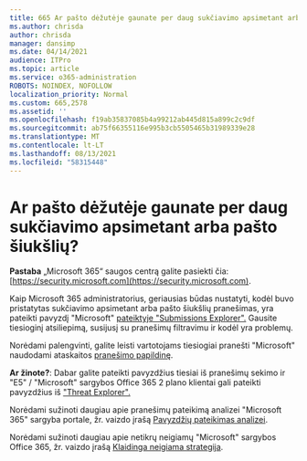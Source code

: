 ```yaml
---
title: 665 Ar pašto dėžutėje gaunate per daug sukčiavimo apsimetant arba pašto šiukšlių?
ms.author: chrisda
author: chrisda
manager: dansimp
ms.date: 04/14/2021
audience: ITPro
ms.topic: article
ms.service: o365-administration
ROBOTS: NOINDEX, NOFOLLOW
localization_priority: Normal
ms.custom: 665,2578
ms.assetid: ''
ms.openlocfilehash: f19ab35837085b4a99212ab445d815a899c2c9df
ms.sourcegitcommit: ab75f66355116e995b3cb5505465b31989339e28
ms.translationtype: MT
ms.contentlocale: lt-LT
ms.lasthandoff: 08/13/2021
ms.locfileid: "58315448"
---
```

# <a name="are-you-receiving-too-much-phish-or-spam-in-your-mailbox"></a>Ar pašto dėžutėje gaunate per daug sukčiavimo apsimetant arba pašto šiukšlių?

**Pastaba** „Microsoft 365“ saugos centrą galite pasiekti čia: [https://security.microsoft.com](https://security.microsoft.com).

Kaip Microsoft 365 administratorius, geriausias būdas nustatyti, kodėl buvo pristatytas sukčiavimo apsimetant arba pašto šiukšlių pranešimas, yra pateikti pavyzdį "Microsoft" [pateiktyje "Submissions Explorer".](https://security.microsoft.com/reportsubmission) Gausite tiesioginį atsiliepimą, susijusį su pranešimų filtravimu ir kodėl yra problemų.

Norėdami palengvinti, galite leisti vartotojams tiesiogiai pranešti "Microsoft" naudodami ataskaitos [pranešimo papildinę](https://appsource.microsoft.com/product/office/WA104381180?src=office&tab=Overview).

**Ar žinote?**: Dabar galite [](https://security.microsoft.com/messagetrace) pateikti pavyzdžius tiesiai iš pranešimų sekimo ir "E5" / "Microsoft" sargybos Office 365 2 plano klientai gali pateikti pavyzdžius iš ["Threat Explorer".](https://docs.microsoft.com/microsoft-365/security/office-365-security/threat-explorer)

Norėdami sužinoti daugiau apie pranešimų pateikimą analizei "Microsoft 365" sargyba portale, žr. vaizdo įrašą [Pavyzdžių pateikimas analizei](https://go.microsoft.com/fwlink/?linkid=2166435).

Norėdami sužinoti daugiau apie netikrų neigiamų "Microsoft" sargybos Office 365, žr. vaizdo įrašą [Klaidinga neigiama strategija](https://go.microsoft.com/fwlink/?linkid=2166434).

